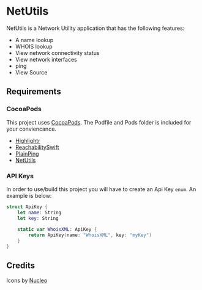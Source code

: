 # NetUtils

NetUtils is a Network Utility application that has the following features:
* A name lookup
* WHOIS lookup
* View network connectivity status
* View network interfaces
* ping
* View Source

## Requirements

### CocoaPods
This project uses [CocoaPods](https://cocoapods.org/). The Podfile and Pods folder is included for your conviencance. 

* [Highlightr](https://github.com/raspu/Highlightr)
* [ReachabilitySwift](https://github.com/ashleymills/Reachability.swift)
* [PlainPing](https://github.com/naptics/PlainPing)
* [NetUtils](https://github.com/svdo/swift-netutils)

### API Keys

In order to use/build this project you will have to create an Api Key `enum`. An example is below:

```swift
struct ApiKey {
    let name: String
    let key: String
    
    static var WhoisXML: ApiKey {
        return ApiKey(name: "WhoisXML", key: "myKey")
    }
}
```

## Credits

Icons by [Nucleo](https://nucleoapp.com/)